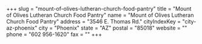 +++
slug = "mount-of-olives-lutheran-church-food-pantry"
title = "Mount of Olives Lutheran Church Food Pantry"
name = "Mount of Olives Lutheran Church Food Pantry"
address = "3546 E. Thomas Rd."
cityIndexKey = "city-az-phoenix"
city = "Phoenix"
state = "AZ"
postal = "85018"
website = ""
phone = "602 956-1620"
fax = ""
+++
